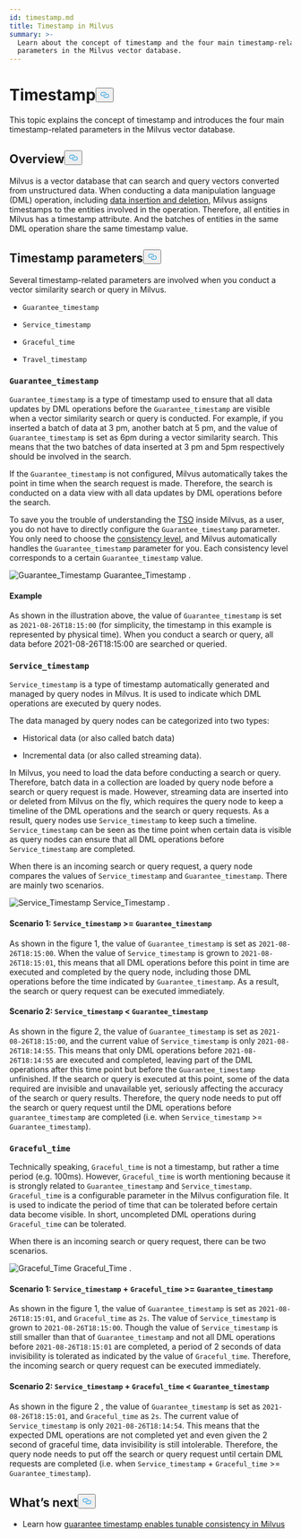 ```yaml
---
id: timestamp.md
title: Timestamp in Milvus
summary: >-
  Learn about the concept of timestamp and the four main timestamp-related
  parameters in the Milvus vector database.
---
```

<h1 id="Timestamp" class="common-anchor-header">Timestamp<button data-href="#Timestamp" class="anchor-icon" translate="no">
      <svg translate="no"
        aria-hidden="true"
        focusable="false"
        height="20"
        version="1.1"
        viewBox="0 0 16 16"
        width="16"
      >
        <path
          fill="#0092E4"
          fill-rule="evenodd"
          d="M4 9h1v1H4c-1.5 0-3-1.69-3-3.5S2.55 3 4 3h4c1.45 0 3 1.69 3 3.5 0 1.41-.91 2.72-2 3.25V8.59c.58-.45 1-1.27 1-2.09C10 5.22 8.98 4 8 4H4c-.98 0-2 1.22-2 2.5S3 9 4 9zm9-3h-1v1h1c1 0 2 1.22 2 2.5S13.98 12 13 12H9c-.98 0-2-1.22-2-2.5 0-.83.42-1.64 1-2.09V6.25c-1.09.53-2 1.84-2 3.25C6 11.31 7.55 13 9 13h4c1.45 0 3-1.69 3-3.5S14.5 6 13 6z"
        ></path>
      </svg>
    </button></h1><p>This topic explains the concept of timestamp and introduces the four main timestamp-related parameters in the Milvus vector database.</p>
<h2 id="Overview" class="common-anchor-header">Overview<button data-href="#Overview" class="anchor-icon" translate="no">
      <svg translate="no"
        aria-hidden="true"
        focusable="false"
        height="20"
        version="1.1"
        viewBox="0 0 16 16"
        width="16"
      >
        <path
          fill="#0092E4"
          fill-rule="evenodd"
          d="M4 9h1v1H4c-1.5 0-3-1.69-3-3.5S2.55 3 4 3h4c1.45 0 3 1.69 3 3.5 0 1.41-.91 2.72-2 3.25V8.59c.58-.45 1-1.27 1-2.09C10 5.22 8.98 4 8 4H4c-.98 0-2 1.22-2 2.5S3 9 4 9zm9-3h-1v1h1c1 0 2 1.22 2 2.5S13.98 12 13 12H9c-.98 0-2-1.22-2-2.5 0-.83.42-1.64 1-2.09V6.25c-1.09.53-2 1.84-2 3.25C6 11.31 7.55 13 9 13h4c1.45 0 3-1.69 3-3.5S14.5 6 13 6z"
        ></path>
      </svg>
    </button></h2><p>Milvus is a vector database that can search and query vectors converted from unstructured data. When conducting a data manipulation language (DML) operation, including <a href="https://milvus.io/docs/v2.1.x/data_processing.md">data insertion and deletion</a>, Milvus assigns timestamps to the entities involved in the operation. Therefore, all entities in Milvus has a timestamp attribute. And the batches of entities in the same DML operation share the same timestamp value.</p>
<h2 id="Timestamp-parameters" class="common-anchor-header">Timestamp parameters<button data-href="#Timestamp-parameters" class="anchor-icon" translate="no">
      <svg translate="no"
        aria-hidden="true"
        focusable="false"
        height="20"
        version="1.1"
        viewBox="0 0 16 16"
        width="16"
      >
        <path
          fill="#0092E4"
          fill-rule="evenodd"
          d="M4 9h1v1H4c-1.5 0-3-1.69-3-3.5S2.55 3 4 3h4c1.45 0 3 1.69 3 3.5 0 1.41-.91 2.72-2 3.25V8.59c.58-.45 1-1.27 1-2.09C10 5.22 8.98 4 8 4H4c-.98 0-2 1.22-2 2.5S3 9 4 9zm9-3h-1v1h1c1 0 2 1.22 2 2.5S13.98 12 13 12H9c-.98 0-2-1.22-2-2.5 0-.83.42-1.64 1-2.09V6.25c-1.09.53-2 1.84-2 3.25C6 11.31 7.55 13 9 13h4c1.45 0 3-1.69 3-3.5S14.5 6 13 6z"
        ></path>
      </svg>
    </button></h2><p>Several timestamp-related parameters are involved when you conduct a vector similarity search or query in Milvus.</p>
<ul>
<li><p><code translate="no">Guarantee_timestamp</code></p></li>
<li><p><code translate="no">Service_timestamp</code></p></li>
<li><p><code translate="no">Graceful_time</code></p></li>
<li><p><code translate="no">Travel_timestamp</code></p></li>
</ul>
<h3 id="Guaranteetimestamp" class="common-anchor-header"><code translate="no">Guarantee_timestamp</code></h3><p><code translate="no">Guarantee_timestamp</code> is a type of timestamp used to ensure that all data updates by DML operations before the <code translate="no">Guarantee_timestamp</code> are visible when a vector similarity search or query is conducted. For example, if you inserted a batch of data at 3 pm, another batch at 5 pm, and the value of <code translate="no">Guarantee_timestamp</code> is set as 6pm during a vector similarity search. This means that the two batches of data inserted at 3 pm and 5pm respectively should be involved in the search.</p>
<p>If the <code translate="no">Guarantee_timestamp</code> is not configured, Milvus automatically takes the point in time when the search request is made. Therefore, the search is conducted on a data view with all data updates by DML operations before the search.</p>
<p>To save you the trouble of understanding the <a href="https://github.com/milvus-io/milvus/blob/master/docs/design_docs/20211214-milvus_hybrid_ts.md">TSO</a> inside Milvus, as a user, you do not have to directly configure the <code translate="no">Guarantee_timestamp</code> parameter. You only need to choose the <a href="https://milvus.io/docs/v2.1.x/consistency.md">consistency level</a>, and Milvus automatically handles the <code translate="no">Guarantee_timestamp</code> parameter for you. Each consistency level corresponds to a certain <code translate="no">Guarantee_timestamp</code> value.</p>
<p>
  <span class="img-wrapper">
    <img translate="no" src="/docs/v2.4.x/assets/Guarantee_Timestamp.png" alt="Guarantee_Timestamp" class="doc-image" id="guarantee_timestamp" />
    <span>Guarantee_Timestamp</span>
  </span>
.</p>
<h4 id="Example" class="common-anchor-header">Example</h4><p>As shown in the illustration above, the value of <code translate="no">Guarantee_timestamp</code> is set as <code translate="no">2021-08-26T18:15:00</code> (for simplicity, the timestamp in this example is represented by physical time). When you conduct a search or query, all data before 2021-08-26T18:15:00 are searched or queried.</p>
<h3 id="Servicetimestamp" class="common-anchor-header"><code translate="no">Service_timestamp</code></h3><p><code translate="no">Service_timestamp</code> is a type of timestamp automatically generated and managed by query nodes in Milvus. It is used to indicate which DML operations are executed by query nodes.</p>
<p>The data managed by query nodes can be categorized into two types:</p>
<ul>
<li><p>Historical data (or also called batch data)</p></li>
<li><p>Incremental data (or also called streaming data).</p></li>
</ul>
<p>In Milvus, you need to load the data before conducting a search or query. Therefore, batch data in a collection are loaded by query node before a search or query request is made. However, streaming data are inserted into or deleted from Milvus on the fly, which requires the query node to keep a timeline of the DML operations and the search or query requests. As a result, query nodes use <code translate="no">Service_timestamp</code> to keep such a timeline.  <code translate="no">Service_timestamp</code> can be seen as the time point when certain data is visible as query nodes can ensure that all DML operations before <code translate="no">Service_timestamp</code> are completed.</p>
<p>When there is an incoming search or query request, a query node compares the values of <code translate="no">Service_timestamp</code> and <code translate="no">Guarantee_timestamp</code>. There are mainly two scenarios.</p>
<p>
  <span class="img-wrapper">
    <img translate="no" src="/docs/v2.4.x/assets/Service_Timestamp.png" alt="Service_Timestamp" class="doc-image" id="service_timestamp" />
    <span>Service_Timestamp</span>
  </span>
.</p>
<h4 id="Scenario-1-Servicetimestamp--Guaranteetimestamp" class="common-anchor-header">Scenario 1: <code translate="no">Service_timestamp</code> &gt;= <code translate="no">Guarantee_timestamp</code></h4><p>As shown in the figure 1, the value of <code translate="no">Guarantee_timestamp</code> is set as <code translate="no">2021-08-26T18:15:00</code>. When the value of <code translate="no">Service_timestamp</code> is grown to <code translate="no">2021-08-26T18:15:01</code>, this means that all DML operations before this point in time are executed and completed by the query node, including those DML operations before the time indicated by <code translate="no">Guarantee_timestamp</code>. As a result, the search or query request can be executed immediately.</p>
<h4 id="Scenario-2-Servicetimestamp--Guaranteetimestamp" class="common-anchor-header">Scenario 2: <code translate="no">Service_timestamp</code> &lt; <code translate="no">Guarantee_timestamp</code></h4><p>As shown in the figure 2, the value of <code translate="no">Guarantee_timestamp</code> is set as <code translate="no">2021-08-26T18:15:00</code>, and the current value of <code translate="no">Service_timestamp</code> is only <code translate="no">2021-08-26T18:14:55</code>. This means that only DML operations before <code translate="no">2021-08-26T18:14:55</code> are executed and completed, leaving part of the DML operations after this time point but before the <code translate="no">Guarantee_timestamp</code> unfinished. If the search or query is executed at this point, some of the data required are invisible and unavailable yet, seriously affecting the accuracy of the search or query results. Therefore, the query node needs to put off the search or query request until the DML operations before <code translate="no">guarantee_timestamp</code> are completed (i.e. when <code translate="no">Service_timestamp</code> &gt;= <code translate="no">Guarantee_timestamp</code>).</p>
<h3 id="Gracefultime" class="common-anchor-header"><code translate="no">Graceful_time</code></h3><p>Technically speaking, <code translate="no">Graceful_time</code> is not a timestamp, but rather a time period (e.g. 100ms). However, <code translate="no">Graceful_time</code> is worth mentioning because it is strongly related to <code translate="no">Guarantee_timestamp</code> and <code translate="no">Service_timestamp</code>. <code translate="no">Graceful_time</code> is a configurable parameter in the Milvus configuration file. It is used to indicate the period of time that can be tolerated before certain data become visible. In short, uncompleted DML operations during <code translate="no">Graceful_time</code> can be tolerated.</p>
<p>When there is an incoming search or query request,  there can be two scenarios.</p>
<p>
  <span class="img-wrapper">
    <img translate="no" src="/docs/v2.4.x/assets/Graceful_Time.png" alt="Graceful_Time" class="doc-image" id="graceful_time" />
    <span>Graceful_Time</span>
  </span>
.</p>
<h4 id="Scenario-1-Servicetimestamp--+--Gracefultime--Guaranteetimestamp" class="common-anchor-header">Scenario 1: <code translate="no">Service_timestamp</code>  +  <code translate="no">Graceful_time</code> &gt;= <code translate="no">Guarantee_timestamp</code></h4><p>As shown in the figure 1, the value of <code translate="no">Guarantee_timestamp</code> is set as <code translate="no">2021-08-26T18:15:01</code>, and <code translate="no">Graceful_time</code> as <code translate="no">2s</code>. The value of <code translate="no">Service_timestamp</code> is grown to <code translate="no">2021-08-26T18:15:00</code>. Though the value of <code translate="no">Service_timestamp</code> is still smaller than that of <code translate="no">Guarantee_timestamp</code> and not all DML operations before <code translate="no">2021-08-26T18:15:01</code> are completed, a period of 2 seconds of data invisibility is tolerated as indicated by the value of <code translate="no">Graceful_time</code>. Therefore, the incoming search or query request can be executed immediately.</p>
<h4 id="Scenario-2-Servicetimestamp--+--Gracefultime--Guaranteetimestamp" class="common-anchor-header">Scenario 2: <code translate="no">Service_timestamp</code>  +  <code translate="no">Graceful_time</code> &lt; <code translate="no">Guarantee_timestamp</code></h4><p>As shown in the figure 2 , the value of <code translate="no">Guarantee_timestamp</code> is set as <code translate="no">2021-08-26T18:15:01</code>, and <code translate="no">Graceful_time</code> as <code translate="no">2s</code>. The current value of <code translate="no">Service_timestamp</code> is only <code translate="no">2021-08-26T18:14:54</code>.  This means that the expected DML operations are not completed yet and even given the 2 second of graceful time, data invisibility is still intolerable. Therefore, the query node needs to put off the search or query request until certain DML requests are completed (i.e. when <code translate="no">Service_timestamp</code>  +  <code translate="no">Graceful_time</code> &gt;= <code translate="no">Guarantee_timestamp</code>).</p>
<h2 id="Whats-next" class="common-anchor-header">What’s next<button data-href="#Whats-next" class="anchor-icon" translate="no">
      <svg translate="no"
        aria-hidden="true"
        focusable="false"
        height="20"
        version="1.1"
        viewBox="0 0 16 16"
        width="16"
      >
        <path
          fill="#0092E4"
          fill-rule="evenodd"
          d="M4 9h1v1H4c-1.5 0-3-1.69-3-3.5S2.55 3 4 3h4c1.45 0 3 1.69 3 3.5 0 1.41-.91 2.72-2 3.25V8.59c.58-.45 1-1.27 1-2.09C10 5.22 8.98 4 8 4H4c-.98 0-2 1.22-2 2.5S3 9 4 9zm9-3h-1v1h1c1 0 2 1.22 2 2.5S13.98 12 13 12H9c-.98 0-2-1.22-2-2.5 0-.83.42-1.64 1-2.09V6.25c-1.09.53-2 1.84-2 3.25C6 11.31 7.55 13 9 13h4c1.45 0 3-1.69 3-3.5S14.5 6 13 6z"
        ></path>
      </svg>
    </button></h2><ul>
<li>Learn how <a href="/docs/pt/consistency.md">guarantee timestamp enables tunable consistency in Milvus</a></li>
</ul>
